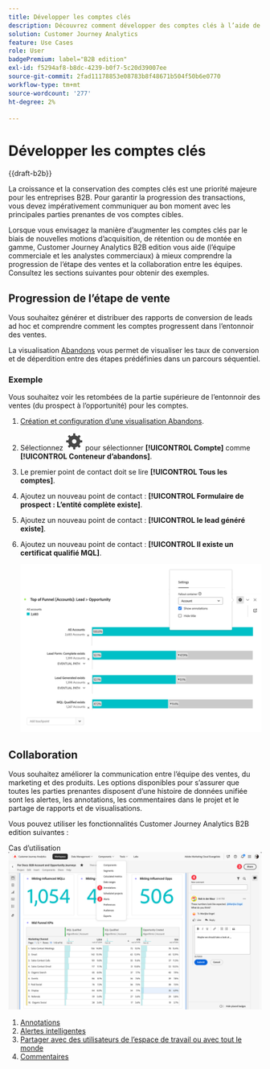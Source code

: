 ```yaml
---
title: Développer les comptes clés
description: Découvrez comment développer des comptes clés à l’aide de Customer Journey Analytics B2B edition.
solution: Customer Journey Analytics
feature: Use Cases
role: User
badgePremium: label="B2B edition"
exl-id: f5294af8-b8dc-4239-b0f7-5c20d39007ee
source-git-commit: 2fad11178853e08783b8f48671b504f50b6e0770
workflow-type: tm+mt
source-wordcount: '277'
ht-degree: 2%

---
```


# Développer les comptes clés

{{draft-b2b}}

La croissance et la conservation des comptes clés est une priorité majeure pour les entreprises B2B. Pour garantir la progression des transactions, vous devez impérativement communiquer au bon moment avec les principales parties prenantes de vos comptes cibles.

Lorsque vous envisagez la manière d’augmenter les comptes clés par le biais de nouvelles motions d’acquisition, de rétention ou de montée en gamme, Customer Journey Analytics B2B edition vous aide (l’équipe commerciale et les analystes commerciaux) à mieux comprendre la progression de l’étape des ventes et la collaboration entre les équipes. Consultez les sections suivantes pour obtenir des exemples.

## Progression de l’étape de vente

Vous souhaitez générer et distribuer des rapports de conversion de leads ad hoc et comprendre comment les comptes progressent dans l’entonnoir des ventes.

La visualisation [Abandons](/help/analysis-workspace/visualizations/fallout/fallout-flow.md) vous permet de visualiser les taux de conversion et de déperdition entre des étapes prédéfinies dans un parcours séquentiel.

### Exemple

Vous souhaitez voir les retombées de la partie supérieure de l’entonnoir des ventes (du prospect à l’opportunité) pour les comptes.

1. [Création et configuration d’une visualisation Abandons](/help/analysis-workspace/visualizations/fallout/configuring-fallout.md).
1. Sélectionnez ![Paramètre](/help/assets/icons/Setting.svg) pour sélectionner **[!UICONTROL Compte]** comme **[!UICONTROL Conteneur d’abandons]**.
1. Le premier point de contact doit se lire **[!UICONTROL Tous les comptes]**.
1. Ajoutez un nouveau point de contact : **[!UICONTROL Formulaire de prospect : L’entité complète existe]**.
1. Ajoutez un nouveau point de contact : **[!UICONTROL le lead généré existe]**.
1. Ajoutez un nouveau point de contact : **[!UICONTROL Il existe un certificat qualifié MQL]**.

   ![B2B - croissance des comptes clés - progression de l’étape de vente - abandon](assets/b2b-uc-grow-key-accounts-fallout.png)


## Collaboration

Vous souhaitez améliorer la communication entre l’équipe des ventes, du marketing et des produits. Les options disponibles pour s’assurer que toutes les parties prenantes disposent d’une histoire de données unifiée sont les alertes, les annotations, les commentaires dans le projet et le partage de rapports et de visualisations.

Vous pouvez utiliser les fonctionnalités Customer Journey Analytics B2B edition suivantes :

Cas d’utilisation ![B2B - croissance des comptes clés - collaboration - partage](assets/b2b-uc-grow-key-accounts-share.png)

1. [Annotations](/help/components/annotations/overview.md)
1. [Alertes intelligentes](/help/components/c-intelligent-alerts/intelligent-alerts.md)
1. [Partager avec des utilisateurs de l’espace de travail ou avec tout le monde](/help/analysis-workspace/curate-share/share-projects.md)
1. [Commentaires](/help/analysis-workspace/build-workspace-project/comment-projects.md)
